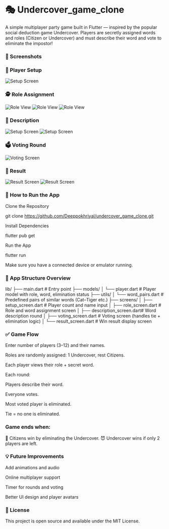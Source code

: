 # 🎭 Undercover_game_clone

A simple multiplayer party game built in Flutter — inspired by the popular social deduction game Undercover. Players are secretly assigned words and roles (Citizen or Undercover) and must describe their word and vote to eliminate the impostor!

### 📱 Screenshots

### 🧑 Player Setup
![Setup Screen](screenshot/setup.png)
### 🕵️ Role Assignment
![Role View](screenshot/role.png)
![Role View](screenshot/role1.png)
![Role View](screenshot/role2.png)
### 📜 Description
![Setup Screen](screenshot/descrption1.png)
![Setup Screen](screenshot/description2.png)
### 🗳️ Voting Round
![Voting Screen](screenshot/voting.png)
### 🎉 Result
![Result Screen](screenshot/result1.png)
![Result Screen](screenshot/result2.png)

### 🚀 How to Run the App
Clone the Repository

git clone https://github.com/Deeppokhriyal/undercover_game_clone.git

Install Dependencies

flutter pub get

Run the App

flutter run

Make sure you have a connected device or emulator running.

### 📂 App Structure Overview

lib/
├── main.dart                  # Entry point
├── models/
│   └── player.dart            # Player model with role, word, elimination status
├── utils/
│   └── word_pairs.dart        # Predefined pairs of similar words (Cat–Tiger etc.)
├── screens/
│   ├── setup_screen.dart      # Player count and name input
│   ├── role_screen.dart       # Role and word assignment screen
│   ├── description_screen.dart# Word description round
│   ├── voting_screen.dart     # Voting screen (handles tie + elimination logic)
│   └── result_screen.dart     # Win result display screen

### ✅ Game Flow
Enter number of players (3–12) and their names.

Roles are randomly assigned: 1 Undercover, rest Citizens.

Each player views their role + secret word.

Each round:

Players describe their word.

Everyone votes.

Most voted player is eliminated.

Tie = no one is eliminated.

### Game ends when:

🎉 Citizens win by eliminating the Undercover.
😈 Undercover wins if only 2 players are left.

### 💡 Future Improvements
Add animations and audio

Online multiplayer support

Timer for rounds and voting

Better UI design and player avatars

### 📜 License
This project is open source and available under the MIT License.



